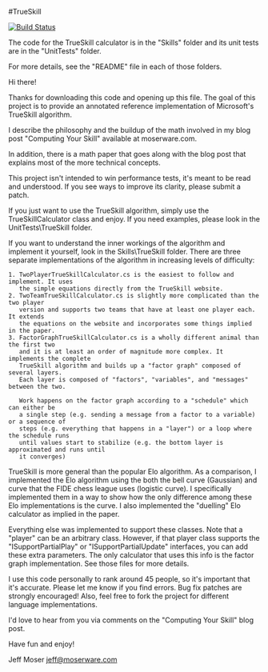 #TrueSkill

[![Build Status](https://travis-ci.org/choweiyuan/JSkills.svg?branch=master)](https://travis-ci.org/choweiyuan/JSkills)

The code for the TrueSkill calculator is in the "Skills" folder and its unit
tests are in the "UnitTests" folder.

For more details, see the "README" file in each of those folders.

Hi there!

Thanks for downloading this code and opening up this file. The goal of this
project is to provide an annotated reference implementation of Microsoft's
TrueSkill algorithm.

I describe the philosophy and the buildup of the math involved in my blog post
"Computing Your Skill" available at moserware.com.

In addition, there is a math paper that goes along with the blog post that explains
most of the more technical concepts.

This project isn't intended to win performance tests, it's meant to be read
and understood. If you see ways to improve its clarity, please submit a patch.

If you just want to use the TrueSkill algorithm, simply use the TrueSkillCalculator
class and enjoy. If you need examples, please look in the UnitTests\TrueSkill folder.

If you want to understand the inner workings of the algorithm and implement it
yourself, look in the Skills\TrueSkill folder. There are three separate
implementations of the algorithm in increasing levels of difficulty:

	1. TwoPlayerTrueSkillCalculator.cs is the easiest to follow and implement. It uses
	   the simple equations directly from the TrueSkill website.
	2. TwoTeamTrueSkillCalculator.cs is slightly more complicated than the two player
	   version and supports two teams that have at least one player each. It extends
	   the equations on the website and incorporates some things implied in the paper.
	3. FactorGraphTrueSkillCalculator.cs is a wholly different animal than the first two
	   and it is at least an order of magnitude more complex. It implements the complete
	   TrueSkill algorithm and builds up a "factor graph" composed of several layers.
	   Each layer is composed of "factors", "variables", and "messages" between the two.

	   Work happens on the factor graph according to a "schedule" which can either be
	   a single step (e.g. sending a message from a factor to a variable) or a sequence of
	   steps (e.g. everything that happens in a "layer") or a loop where the schedule runs
	   until values start to stabilize (e.g. the bottom layer is approximated and runs until
	   it converges)

TrueSkill is more general than the popular Elo algorithm. As a comparison, I implemented
the Elo algorithm using the both the bell curve (Gaussian) and curve that the FIDE chess
league uses (logistic curve). I specifically implemented them in a way to show how the
only difference among these Elo implementations is the curve. I also implemented the
"duelling" Elo calculator as implied in the paper.

Everything else was implemented to support these classes. Note that a "player" can be an
arbitrary class. However, if that player class supports the "ISupportPartialPlay" or
"ISupportPartialUpdate" interfaces, you can add these extra parameters. The only calculator
that uses this info is the factor graph implementation. See those files for more details.

I use this code personally to rank around 45 people, so it's important that it's accurate.
Please let me know if you find errors. Bug fix patches are strongly encouraged! Also, feel
free to fork the project for different language implementations.

I'd love to hear from you via comments on the "Computing Your Skill" blog post.

Have fun and enjoy!

Jeff Moser <jeff@moserware.com>